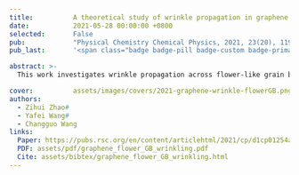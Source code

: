 ```yaml
---
title:          A theoretical study of wrinkle propagation in graphene with flower-like grain boundaries
date:           2021-05-28 00:00:00 +0800
selected:       False
pub:            "Physical Chemistry Chemical Physics, 2021, 23(20), 11917–11930"
pub_last:       '<span class="badge badge-pill badge-custom badge-primary">Journal</span>'

abstract: >-
  This work investigates wrinkle propagation across flower-like grain boundaries in graphene through theoretical modeling and atomistic simulations. A defect shielding effect is revealed, showing how wrinkle behavior varies with GB curvature. The study provides insight into designing graphene-based nanomechanical devices.

cover:          assets/images/covers/2021-graphene-wrinkle-flowerGB.png
authors:
  - Zihui Zhao#
  - Yafei Wang#
  - Changguo Wang
links:
  Paper: https://pubs.rsc.org/en/content/articlehtml/2021/cp/d1cp01254a
  PDF: assets/pdf/graphene_flower_GB_wrinkling.pdf
  Cite: assets/bibtex/graphene_flower_GB_wrinkling.html
---
```

